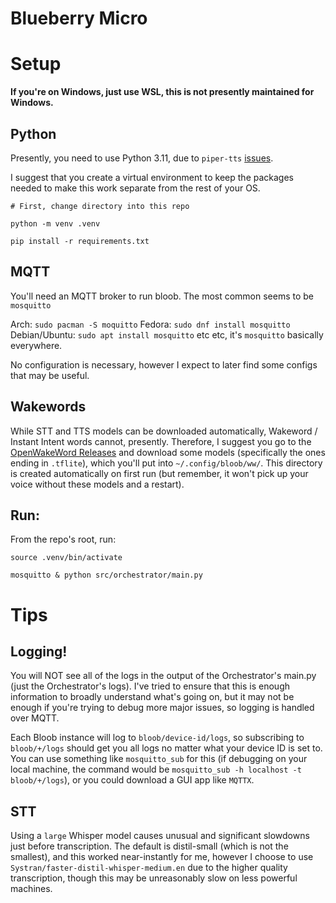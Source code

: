 # Blueberry Micro

# Setup

**If you're on Windows, just use WSL, this is not presently maintained for Windows.**

## Python
Presently, you need to use Python 3.11, due to `piper-tts` [issues](https://github.com/rhasspy/piper/issues/384).

I suggest that you create a virtual environment to keep the packages needed to make this work separate from the rest of your OS.

```
# First, change directory into this repo

python -m venv .venv

pip install -r requirements.txt
```

## MQTT
You'll need an MQTT broker to run bloob. The most common seems to be `mosquitto`

Arch: `sudo pacman -S moquitto`
Fedora: `sudo dnf install mosquitto`
Debian/Ubuntu: `sudo apt install mosquitto`
etc etc, it's `mosquitto` basically everywhere.

No configuration is necessary, however I expect to later find some configs that may be useful.

## Wakewords
While STT and TTS models can be downloaded automatically, Wakeword / Instant Intent words cannot, presently. Therefore, I suggest you go to the [OpenWakeWord Releases](https://github.com/dscripka/openWakeWord/releases/tag/v0.5.1) and download some models (specifically the ones ending in `.tflite`), which you'll put into `~/.config/bloob/ww/`. This directory is created automatically on first run (but remember, it won't pick up your voice without these models and a restart).

## Run:
From the repo's root, run:

```
source .venv/bin/activate

mosquitto & python src/orchestrator/main.py 
```

# Tips

## Logging!
You will NOT see all of the logs in the output of the Orchestrator's main.py (just the Orchestrator's logs). I've tried to ensure that this is enough information to broadly understand what's going on, but it may not be enough if you're trying to debug more major issues, so logging is handled over MQTT.

Each Bloob instance will log to `bloob/device-id/logs`, so subscribing to `bloob/+/logs` should get you all logs no matter what your device ID is set to. You can use something like `mosquitto_sub` for this (if debugging on your local machine, the command would be `mosquitto_sub -h localhost -t bloob/+/logs`), or you could download a GUI app like `MQTTX`.


## STT
Using a `large` Whisper model causes unusual and significant slowdowns just before transcription.
The default is distil-small (which is not the smallest), and this worked near-instantly for me, however I choose to use `Systran/faster-distil-whisper-medium.en` due to the higher quality transcription, though this may be unreasonably slow on less powerful machines.